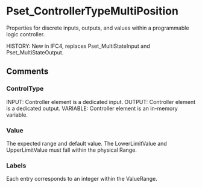 # Pset_ControllerTypeMultiPosition

Properties for discrete inputs, outputs, and values within a programmable logic controller.
<!-- end of short definition -->

 HISTORY: New in IFC4, replaces Pset_MultiStateInput and Pset_MultiStateOutput.


## Comments

### ControlType

INPUT: Controller element is a dedicated input.
OUTPUT: Controller element is a dedicated output.
VARIABLE: Controller element is an in-memory variable.

### Value

The expected range and default value. The LowerLimitValue and UpperLimitValue must fall within the physical Range.

### Labels

Each entry corresponds to an integer within the ValueRange.
